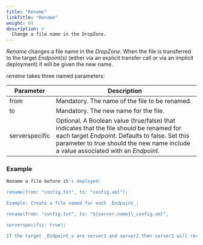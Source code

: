```yaml
---
title: "Rename"
linkTitle: "Rename"
weight: 91
description: >
  Change a file name in the DropZone. 
---
```



_Rename_ changes a file name in the _DropZone_. When the file is transferred to the target _Endpoint(s)_ (either via an explicit transfer call or via an implicit deployment) it will be given the new name.

_rename_ takes three named parameters:

| Parameter      | Description                                                                                                                                                                                                                        |
|----------------|------------------------------------------------------------------------------------------------------------------------------------------------------------------------------------------------------------------------------------|
| from           | Mandatory. The name of the file to be renamed.                                                                                                                                                                                     |
| to             | Mandatory. The new name for the file.                                                                                                                                                                                              |
| serverspecific | Optional. A Boolean value (true/false) that indicates that the file should be renamed for each target _Endpoint_. Defaults to false. Set this parameter to true should the new name include a value associated with an _Endpoint_. |

### Example

```bash
Rename a file before it's deployed:

rename(from: "config.txt", to: "config.xml");

Example: Create a file named for each _Endpoint_:

rename(from: "config.txt", to: "${server.name}\_config.xml",

serverspecific: true);

If the target _Endpoint_s are server1 and server2 then server1 will receive the config.txt renamed to server1\_config.xml and server2 will receivethe config.txt renamed to server2\_config.xml.
```
